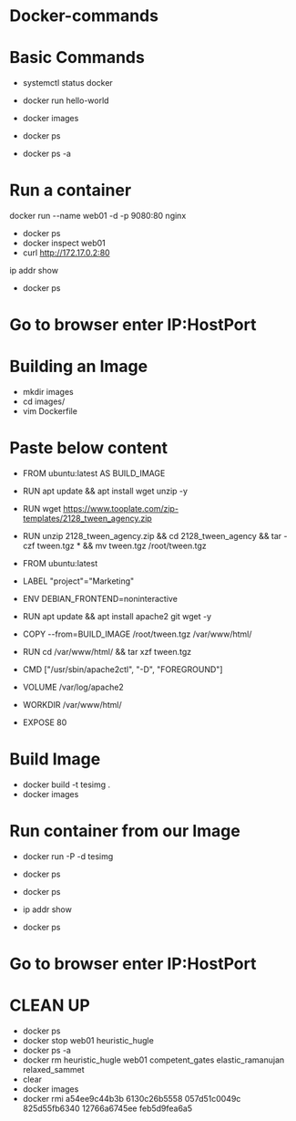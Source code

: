 # Docker-commands

# Basic Commands
- systemctl status docker
- docker run hello-world

- docker images
- docker ps
- docker ps -a

# Run a container
docker run --name web01 -d -p 9080:80 nginx
- docker ps
- docker inspect web01
- curl http://172.17.0.2:80

ip addr show
- docker ps

# Go to browser enter IP:HostPort

# Building an Image
- mkdir images
- cd images/
- vim Dockerfile

# Paste below content
- FROM ubuntu:latest AS BUILD_IMAGE
- RUN apt update && apt install wget unzip -y
- RUN wget https://www.tooplate.com/zip-templates/2128_tween_agency.zip
- RUN unzip 2128_tween_agency.zip && cd 2128_tween_agency && tar -czf tween.tgz * && mv tween.tgz /root/tween.tgz

- FROM ubuntu:latest
- LABEL "project"="Marketing"
- ENV DEBIAN_FRONTEND=noninteractive

- RUN apt update && apt install apache2 git wget -y
- COPY --from=BUILD_IMAGE /root/tween.tgz /var/www/html/
- RUN cd /var/www/html/ && tar xzf tween.tgz
- CMD ["/usr/sbin/apache2ctl", "-D", "FOREGROUND"]
- VOLUME /var/log/apache2
- WORKDIR /var/www/html/
- EXPOSE 80

# Build Image
- docker build -t tesimg .
- docker images

# Run container from our Image
- docker run -P -d tesimg
- docker ps


- docker ps
- ip addr show
- docker ps

# Go to browser enter IP:HostPort


# CLEAN UP
- docker ps
- docker stop web01 heuristic_hugle
- docker ps -a
- docker rm heuristic_hugle web01 competent_gates elastic_ramanujan relaxed_sammet
- clear
- docker images
- docker rmi a54ee9c44b3b 6130c26b5558 057d51c0049c 825d55fb6340 12766a6745ee feb5d9fea6a5


